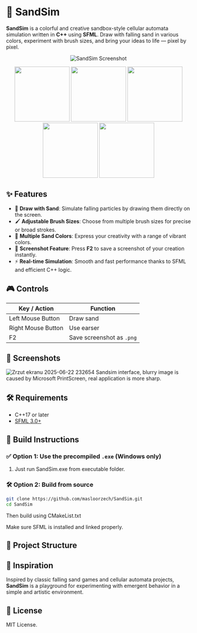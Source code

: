 # 🌟 SandSim

**SandSim** is a colorful and creative sandbox-style cellular automata simulation written in **C++** using **SFML**. Draw with falling sand in various colors, experiment with brush sizes, and bring your ideas to life — pixel by pixel.

<div align="center">
  <img src="https://github.com/user-attachments/assets/525ad3d7-895e-44d8-a019-a42768cb0c09" alt="SandSim Screenshot"/>
</div>

<p align="center">
  <img src="https://github.com/user-attachments/assets/fabe29cc-9dd2-40c8-8d1e-61d95578229d" width="150" />
  <img src="https://github.com/user-attachments/assets/b808b61f-eed7-4dcd-910e-bb49c9aa0f2b" width="150" />
  <img src="https://github.com/user-attachments/assets/df36ea80-1d3c-4692-8ece-77c99df60909" width="150" />
  <img src="https://github.com/user-attachments/assets/c62e4484-e208-4074-aa21-efe4d0626ab4" width="150" />
  <img src="https://github.com/user-attachments/assets/148343c4-45f6-44ed-883c-d76deeabedaf" width="150" />
</p>

## ✨ Features

- 🎨 **Draw with Sand**: Simulate falling particles by drawing them directly on the screen.
- 🖌️ **Adjustable Brush Sizes**: Choose from multiple brush sizes for precise or broad strokes.
- 🌈 **Multiple Sand Colors**: Express your creativity with a range of vibrant colors.
- 💾 **Screenshot Feature**: Press **F2** to save a screenshot of your creation instantly.
- ⚡ **Real-time Simulation**: Smooth and fast performance thanks to SFML and efficient C++ logic.

## 🎮 Controls

| Key / Action         | Function                                |
|----------------------|-----------------------------------------|
| Left Mouse Button    | Draw sand                               |
| Right Mouse Button   | Use earser                              |
| F2                   | Save screenshot as `.png`               |

## 📸 Screenshots

![Zrzut ekranu 2025-06-22 232654](https://github.com/user-attachments/assets/34808f64-8ff8-49c2-9356-b6215fa3928c)
Sandsim interface, blurry image is caused by Microsoft PrintScreen, real application is more sharp.

## 🛠️ Requirements

- C++17 or later
- [SFML 3.0+](https://www.sfml-dev.org/download.php)

## 🚀 Build Instructions

### ✅ Option 1: Use the precompiled `.exe` (Windows only)

1. Just run SandSim.exe from executable folder.

### 🛠 Option 2: Build from source

```bash
git clone https://github.com/masloorzech/SandSim.git
cd SandSim
```

Then build using CMakeList.txt

Make sure SFML is installed and linked properly.

## 📂 Project Structure

## 🧠 Inspiration

Inspired by classic falling sand games and cellular automata projects, **SandSim** is a playground for experimenting with emergent behavior in a simple and artistic environment.

## 📃 License

MIT License.
